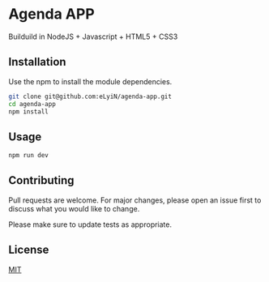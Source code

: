 # Agenda APP

Builduild in NodeJS + Javascript + HTML5 + CSS3

## Installation

Use the npm to install the module dependencies.

```bash
git clone git@github.com:eLyiN/agenda-app.git
cd agenda-app
npm install
```

## Usage

```python
npm run dev
```

## Contributing

Pull requests are welcome. For major changes, please open an issue first
to discuss what you would like to change.

Please make sure to update tests as appropriate.

## License

[MIT](https://choosealicense.com/licenses/mit/)
